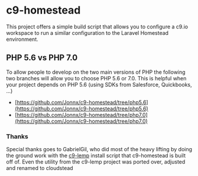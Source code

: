 # c9-homestead

This project offers a simple build script that allows you to configure
a c9.io workspace to run a similar configuration to the Laravel Homestead environment.

## PHP 5.6 vs PHP 7.0
To allow people to develop on the two main versions of PHP the following two branches
will allow you to choose PHP 5.6 or 7.0. This is helpful when your project depends on
PHP 5.6 (using SDKs from Salesforce, Quickbooks, ...)

* [https://github.com/Jonnx/c9-homestead/tree/php5.6](https://github.com/Jonnx/c9-homestead/tree/php5.6)
* [https://github.com/Jonnx/c9-homestead/tree/php7.0](https://github.com/Jonnx/c9-homestead/tree/php7.0)

### Thanks
Special thanks goes to GabrielGil, who did most of the heavy lifting by doing the ground work with the [c9-lemp](https://github.com/GabrielGil/c9-lemp) install script that c9-homestead is built off of. Even the utility from the c9-lemp project was ported over, adjusted and renamed to cloudstead